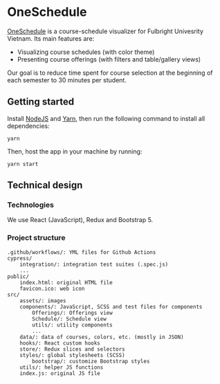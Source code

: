 # OneSchedule

[OneSchedule](https://npnkhoi.github.io/oneschedule) is a course-schedule visualizer for Fulbright Univesrity Vietnam. Its main features are:
- Visualizing course schedules (with color theme)
- Presenting course offerings (with filters and table/gallery views)

Our goal is to reduce time spent for course selection at the beginning of each semester to 30 minutes per student.

## Getting started

Install [NodeJS](https://nodejs.org/en/) and [Yarn](https://classic.yarnpkg.com/en/docs/install), then run the following command to install all dependencies:
```
yarn
```
Then, host the app in your machine by running:
```
yarn start
```

## Technical design
### Technologies
We use React (JavaScript), Redux and Bootstrap 5.
### Project structure
```
.github/workflows/: YML files for Github Actions
cypress/
    integration/: integration test suites (.spec.js)
    ...
public/
    index.html: original HTML file
    favicon.ico: web icon
src/
    assets/: images
    components/: JavaScript, SCSS and test files for components
        Offerings/: Offerings view
        Schedule/: Schedule view
        utils/: utility components
        ...
    data/: data of courses, colors, etc. (mostly in JSON)
    hooks/: React custom hooks
    store/: Redux slices and selectors
    styles/: global stylesheets (SCSS)
        bootstrap/: customize Bootstrap styles
    utils/: helper JS functions
    index.js: original JS file
```